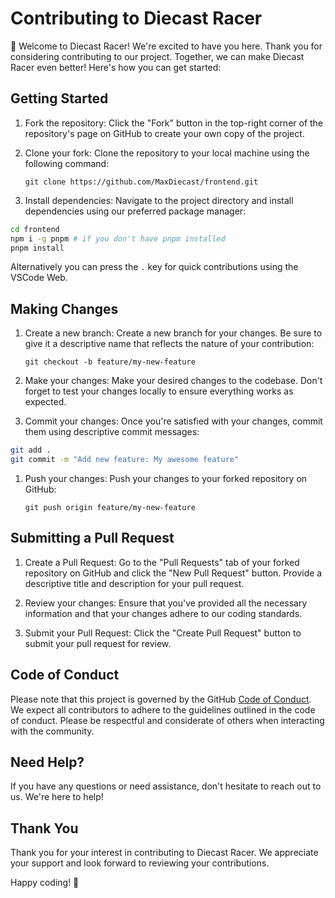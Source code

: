 Contributing to Diecast Racer
==============================

👋 Welcome to Diecast Racer! We're excited to have you here. Thank you for considering contributing to our project. Together, we can make Diecast Racer even better! Here's how you can get started:

Getting Started
---------------

1. Fork the repository: Click the "Fork" button in the top-right corner of the repository's page on GitHub to create your own copy of the project.

2. Clone your fork: Clone the repository to your local machine using the following command:

    `git clone https://github.com/MaxDiecast/frontend.git`

3. Install dependencies: Navigate to the project directory and install dependencies using our preferred package manager:

```bash
cd frontend
npm i -g pnpm # if you don't have pnpm installed
pnpm install
```

Alternatively you can press the `.` key for quick contributions using the VSCode Web.

Making Changes
--------------

1. Create a new branch: Create a new branch for your changes. Be sure to give it a descriptive name that reflects the nature of your contribution:

    `git checkout -b feature/my-new-feature`

2. Make your changes: Make your desired changes to the codebase. Don't forget to test your changes locally to ensure everything works as expected.

3. Commit your changes: Once you're satisfied with your changes, commit them using descriptive commit messages:

```bash
git add .
git commit -m "Add new feature: My awesome feature"
```

1. Push your changes: Push your changes to your forked repository on GitHub:

    `git push origin feature/my-new-feature`

Submitting a Pull Request
-------------------------

1. Create a Pull Request: Go to the "Pull Requests" tab of your forked repository on GitHub and click the "New Pull Request" button. Provide a descriptive title and description for your pull request.

2. Review your changes: Ensure that you've provided all the necessary information and that your changes adhere to our coding standards.

3. Submit your Pull Request: Click the "Create Pull Request" button to submit your pull request for review.

Code of Conduct
---------------

Please note that this project is governed by the GitHub [Code of Conduct](https://docs.github.com/en/site-policy/github-terms/github-community-code-of-conduct). We expect all contributors to adhere to the guidelines outlined in the code of conduct. Please be respectful and considerate of others when interacting with the community.

Need Help?
----------

If you have any questions or need assistance, don't hesitate to reach out to us. We're here to help!

Thank You
---------

Thank you for your interest in contributing to Diecast Racer. We appreciate your support and look forward to reviewing your contributions.

Happy coding! 🚀
